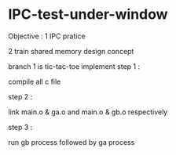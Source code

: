 # IPC-test-under-window

Objective :
1 IPC pratice

2 train shared memory design concept


branch 1 is tic-tac-toe implement
step 1 :

compile all c file

step 2 :

link main.o & ga.o and main.o & gb.o respectively

step 3 :

run gb process followed by ga process
